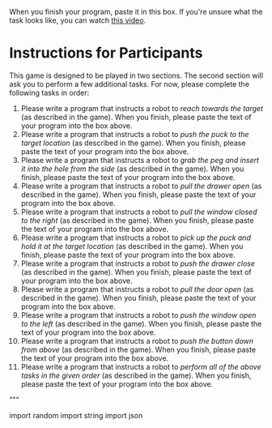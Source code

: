 

When you finish your program, paste it in this box. If you're unsure what the
task looks like, you can watch [this video](https://www.youtube.com/watch?v=x9jUt391xr4).

# Instructions for Participants

This game is designed to be played in two sections.
The second section will ask you to perform a few additional tasks.
For now, please complete the following tasks in order:

1. Please write a program that instructs a robot to *reach towards the target* (as described in the game). When you finish, please paste the text of your program into the box above.
1. Please write a program that instructs a robot to *push the puck to the target location* (as described in the game). When you finish, please paste the text of your program into the box above.
1. Please write a program that instructs a robot to *grab the peg and insert it into the hole from the side* (as described in the game). When you finish, please paste the text of your program into the box above.
1. Please write a program that instructs a robot to *pull the drawer open* (as described in the game). When you finish, please paste the text of your program into the box above.
1. Please write a program that instructs a robot to *pull the window closed to the right* (as described in the game). When you finish, please paste the text of your program into the box above.
1. Please write a program that instructs a robot to *pick up the puck and hold it at the target location* (as described in the game). When you finish, please paste the text of your program into the box above.
1. Please write a program that instructs a robot to *push the drawer close* (as described in the game). When you finish, please paste the text of your program into the box above.
1. Please write a program that instructs a robot to *pull the door open* (as described in the game). When you finish, please paste the text of your program into the box above.
1. Please write a program that instructs a robot to *push the window open to the left* (as described in the game). When you finish, please paste the text of your program into the box above.
1. Please write a program that instructs a robot to *push the button down from above* (as described in the game). When you finish, please paste the text of your program into the box above.
1. Please write a program that instructs a robot to *perform all of the above tasks in the given order* (as described in the game). When you finish, please paste the text of your program into the box above.

"""

import random
import string
import json
